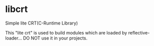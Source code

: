 # libcrt
Simple lite CRT(C-Runtime Library)

This "lite crt" is used to build modules which are loaded by reflective-loader... DO NOT use it in your projects.
